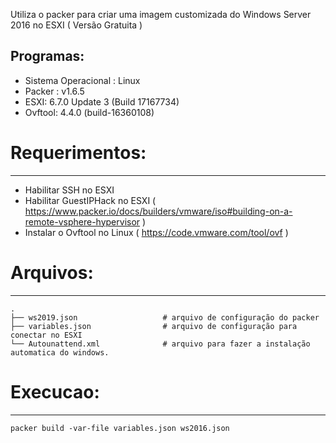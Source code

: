 Utiliza o packer para criar uma imagem customizada do Windows Server 2016 no ESXI ( Versão Gratuita )

 Programas:
--------
- Sistema Operacional : Linux
- Packer : v1.6.5
- ESXI: 6.7.0 Update 3 (Build 17167734)
- Ovftool: 4.4.0 (build-16360108)

# Requerimentos:
--------
- Habilitar SSH no ESXI
- Habilitar GuestIPHack no ESXI ( https://www.packer.io/docs/builders/vmware/iso#building-on-a-remote-vsphere-hypervisor )
- Instalar o Ovftool no Linux ( https://code.vmware.com/tool/ovf )

# Arquivos:
--------

    .
    ├── ws2019.json                   # arquivo de configuração do packer
    ├── variables.json                # arquivo de configuração para conectar no ESXI
    └── Autounattend.xml              # arquivo para fazer a instalação automatica do windows.
     
# Execucao:
--------

    packer build -var-file variables.json ws2016.json

